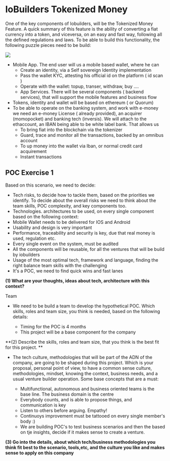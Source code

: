 # IoBuilders Tokenized Money
One of the key components of Iobuilders, will be the Tokenized Money Feature. A quick summary of this feature is the ability of converting a fiat currency into a token, and viceversa, on an easy and fast way, following all the defined regulations and laws.
To be able to build this functionality, the following puzzle pieces need to be build:

![](https://www.lucidchart.com/publicSegments/view/bbc8eda2-83c8-4971-90ea-184442d01643/image.jpeg)

* Mobile App. The end user will us a mobile based wallet, where he can
  * Create an identity, via a Self sovereign Identity implementation  
  * Pass the wallet KYC, attesting his official id on the platform ( id scan )
  * Operate with the wallet: topup, transer, withdraw, buy ....
  * App Services. There will be several components ( backend services), that will support the mobile features and business flow
* Tokens, identity and wallet will be based on ethereum ( or Quorum)
* To be able to operate on the banking system, and work with e-money we need an e-money  License ( already provided), an acquirer (momopocket) and banking tech (inversis). We will attach to the ethaccount, an IBAN being able to be white label bank. That allows us
  * To bring fiat into the blockchain via the tokenizer
  * Guard, trace and monitor all the transactions, backed by an omnibus account
  * To up money into the wallet via Iban, or normal credit card acquirement
  * Instant transactions

## POC Exercise 1

Based on this scenario, we need to decide:
* Tech risks, to decide how to tackle them, based on the priorities we identify. To decide about the overall risks  we need to think about the team skills, POC complexity, and key components too.
*  Technologies. architectures to be used, on every single component based on the following context:
 * Mobile Wallet needs to be delivered for IOS and Android
 * Usability and design is very important
 * Performance, traceability and security is key, due that real money is used, regulation etc.
 * Every single event on the system, must be audited
 * All the components will be reusable, for all the ventures that will be build by iobuilders
 * Usage of the most optimal tech, framework and language, finding the right balance team skills with the challenging
 * It's a POC, we need to find quick wins and fast lanes

**(1) What are your thoughts, ideas about tech, architecture with this context?**

Team
* We need to be build a team to develop the hypothetical POC. Which skills, roles and team size, you think is needed, based on the following details:

  * Timing for the POC is 4 months
  * This project will be a base component for the company

**(2) Describe the skills, roles and team size, that you think is the best fit for this project. **

* The tech culture, methodologies that will be part of the ADN of the company,  are going to be shaped during this project. Which is your proposal, personal point of view, to have a common sense culture, methodologies, mindset, knowing the context, business needs, and a usual venture builder operation. Some base concepts that are a must:

  * Multifunctional, autonomous and business oriented teams is the base line. The business domain is the centre
  * Everybody counts, and is able to propose things, and communication is key
  * Listen to others before arguing. Empathy!
  * Continuoys improvement must be tattooed on every single member's body :)
  * We are building POC's to test business scenarios and then the based on tje insights, decide if it makes sense to create a venture.

**(3) Go into the details, about which tech/business methodologies you think fit best to the scenario, tools,etc, and the culture you like and makes sense to apply on this company**